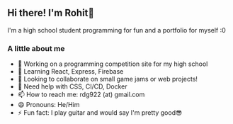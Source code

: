 ## Hi there! I'm Rohit👋
I'm a high school student programming for fun and a portfolio for myself :0
### A little about me
<!--
**rdg922/rdg922** is a ✨ _special_ ✨ repository because its `README.md` (this file) appears on your GitHub profile.

Here are some ideas to get you started:

-->

- 🔭 Working on a programming competition site for my high school 
- 🌱 Learning React, Express, Firebase
- 👯 Looking to collaborate on small game jams or web projects!
- 🤔 Need help with CSS, CI/CD, Docker
- 📫 How to reach me: rdg922 (at) gmail.com
- 😄 Pronouns: He/Him
- ⚡ Fun fact: I play guitar and would say I'm pretty good😎
